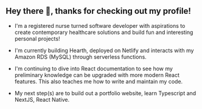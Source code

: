## Hey there 👋, thanks for checking out my profile!

- I'm a registered nurse turned software developer with aspirations to create contemporary healthcare solutions and build fun and interesting personal projects! 

- I'm currently building Hearth, deployed on Netlify and interacts with my Amazon RDS (MySQL) through serverless functions.

- I'm continuing to dive into React documentation to see how my preliminary knowledge can be upgraded with more modern React features. This also teaches me how to write and maintain my code.

- My next step(s) are to build out a portfolio website, learn Typescript and NextJS, React Native.

